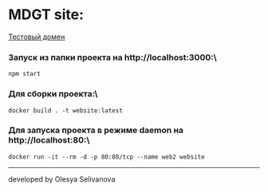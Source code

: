 # MDGT site:

[Тестовый домен](http://mdgt.tmweb.ru/)

### Запуск из папки проекта на http://localhost:3000:\
`npm start`

### Для сборки проекта:\
`docker build . -t website:latest`

### Для запуска проекта в режиме daemon на http://localhost:80:\
`docker run -it --rm -d -p 80:80/tcp --name web2 website`

---------------------------------------

developed by Olesya Selivanova

